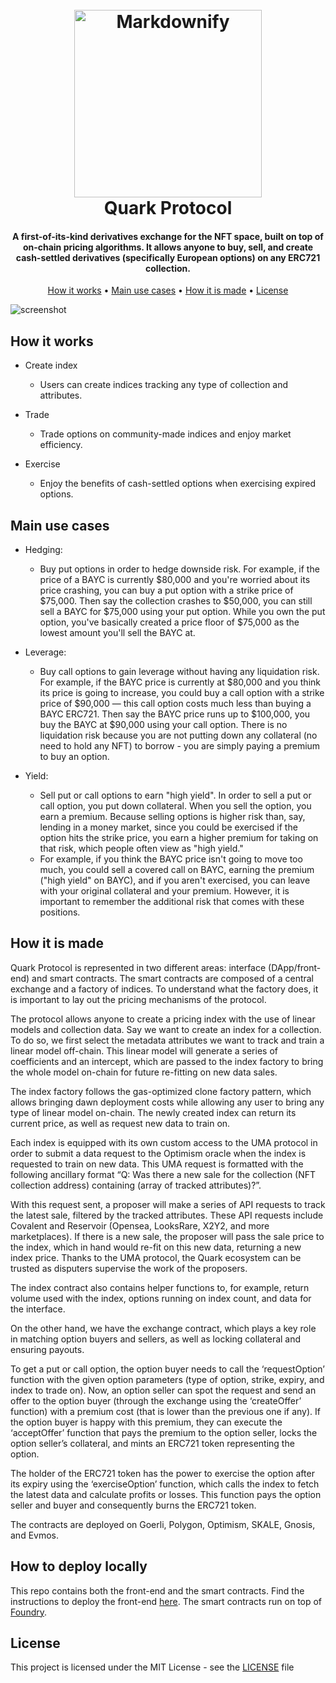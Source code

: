 
<h1 align="center">
  <br>
  <a><img src="https://i.ibb.co/SXqkXQS/68747470733a2f2f692e696d6775722e636f6d2f3277734e4a45372e706e67.png" alt="Markdownify" width="300"></a>
  <br>
  Quark Protocol
  <br>
</h1>

  <h4 align="center">A first-of-its-kind derivatives exchange for the NFT space, built on top of on-chain pricing algorithms. It allows anyone to buy, sell, and create cash-settled derivatives (specifically European options) on any ERC721 collection.</h4>

<p align="center">
  <a href="#how-it-works">How it works</a> •
  <a href="#main-use-cases">Main use cases</a> •
  <a href="#how-it-is-made">How it is made</a> •
  <a href="#license">License</a>
</p>

![screenshot](https://storage.googleapis.com/ethglobal-api-production/projects%2F65szk%2Fimages%2Fphoto_2022-11-06_08-53-53.jpg)

## How it works

* Create index
  - Users can create indices tracking any type of collection and attributes. 

* Trade
  - Trade options on community-made indices and enjoy market efficiency. 

* Exercise
  - Enjoy the benefits of cash-settled options when exercising expired options. 
  
## Main use cases

* Hedging:
  - Buy put options in order to hedge downside risk. For example, if the price of a BAYC is currently $80,000 and you're worried about its price crashing, you can buy a put option with a strike price of $75,000. Then say the collection crashes to $50,000, you can still sell a BAYC for $75,000 using your put option. While you own the put option, you've basically created a price floor of $75,000 as the lowest amount you'll sell the BAYC at.

* Leverage:
  - Buy call options to gain leverage without having any liquidation risk. For example, if the BAYC price is currently at $80,000 and you think its price is going to increase, you could buy a call option with a strike price of $90,000 — this call option costs much less than buying a BAYC ERC721. Then say the BAYC price runs up to $100,000, you buy the BAYC at $90,000 using your call option. There is no liquidation risk because you are not putting down any collateral (no need to hold any NFT) to borrow - you are simply paying a premium to buy an option.

* Yield:
  - Sell put or call options to earn "high yield". In order to sell a put or call option, you put down collateral. When you sell the option, you earn a premium. Because selling options is higher risk than, say, lending in a money market, since you could be exercised if the option hits the strike price, you earn a higher premium for taking on that risk, which people often view as "high yield."
  - For example, if you think the BAYC price isn't going to move too much, you could sell a covered call on BAYC, earning the premium ("high yield" on BAYC), and if you aren't exercised, you can leave with your original collateral and your premium. However, it is important to remember the additional risk that comes with these positions.

## How it is made

Quark Protocol is represented in two different areas: interface (DApp/front-end) and smart contracts. The smart contracts are composed of a central exchange and a factory of indices. To understand what the factory does, it is important to lay out the pricing mechanisms of the protocol.

The protocol allows anyone to create a pricing index with the use of linear models and collection data. Say we want to create an index for a collection. To do so, we first select the metadata attributes we want to track and train a linear model off-chain. This linear model will generate a series of coefficients and an intercept, which are passed to the index factory to bring the whole model on-chain for future re-fitting on new data sales.

The index factory follows the gas-optimized clone factory pattern, which allows bringing dawn deployment costs while allowing any user to bring any type of linear model on-chain. The newly created index can return its current price, as well as request new data to train on.

Each index is equipped with its own custom access to the UMA protocol in order to submit a data request to the Optimism oracle when the index is requested to train on new data. This UMA request is formatted with the following ancillary format “Q: Was there a new sale for the collection (NFT collection address) containing (array of tracked attributes)?”.

With this request sent, a proposer will make a series of API requests to track the latest sale, filtered by the tracked attributes. These API requests include Covalent and Reservoir (Opensea, LooksRare, X2Y2, and more marketplaces). If there is a new sale, the proposer will pass the sale price to the index, which in hand would re-fit on this new data, returning a new index price. Thanks to the UMA protocol, the Quark ecosystem can be trusted as disputers supervise the work of the proposers.

The index contract also contains helper functions to, for example, return volume used with the index, options running on index count, and data for the interface.

On the other hand, we have the exchange contract, which plays a key role in matching option buyers and sellers, as well as locking collateral and ensuring payouts.

To get a put or call option, the option buyer needs to call the ‘requestOption’ function with the given option parameters (type of option, strike, expiry, and index to trade on). Now, an option seller can spot the request and send an offer to the option buyer (through the exchange using the ‘createOffer’ function) with a premium cost (that is lower than the previous one if any). If the option buyer is happy with this premium, they can execute the ‘acceptOffer’ function that pays the premium to the option seller, locks the option seller’s collateral, and mints an ERC721 token representing the option.

The holder of the ERC721 token has the power to exercise the option after its expiry using the ‘exerciseOption’ function, which calls the index to fetch the latest data and calculate profits or losses. This function pays the option seller and buyer and consequently burns the ERC721 token.

The contracts are deployed on Goerli, Polygon, Optimism, SKALE, Gnosis, and Evmos.

## How to deploy locally

This repo contains both the front-end and the smart contracts. Find the instructions to deploy the front-end [here](https://github.com/GradientFinance/quark/tree/main/app). The smart contracts run on top of [Foundry](https://book.getfoundry.sh/projects/working-on-an-existing-project).

## License

This project is licensed under the MIT License - see the [LICENSE](https://github.com/GradientFinance/quark/blob/main/LICENSE) file
